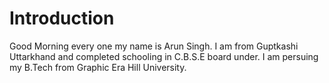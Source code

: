 # Introduction

Good Morning every one my name is Arun Singh.
I am from Guptkashi Uttarkhand and completed schooling in C.B.S.E board under.
I am persuing my B.Tech from Graphic Era Hill University.
